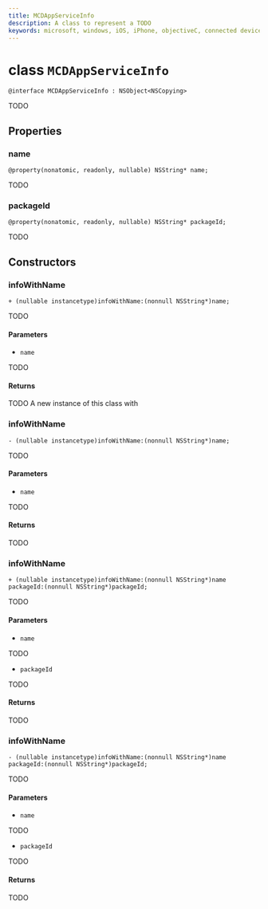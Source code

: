 ```yaml
---
title: MCDAppServiceInfo
description: A class to represent a TODO
keywords: microsoft, windows, iOS, iPhone, objectiveC, connected devices, Project Rome
---
```


# class `MCDAppServiceInfo` 

```
@interface MCDAppServiceInfo : NSObject<NSCopying>
```  

TODO

## Properties

### name
`@property(nonatomic, readonly, nullable) NSString* name;`

TODO

### packageId
`@property(nonatomic, readonly, nullable) NSString* packageId;`

TODO

## Constructors

### infoWithName
`+ (nullable instancetype)infoWithName:(nonnull NSString*)name;`

TODO

#### Parameters 
* `name` 

TODO

#### Returns
TODO A new instance of this class with 

### infoWithName
`- (nullable instancetype)infoWithName:(nonnull NSString*)name;`

TODO

#### Parameters 
* `name` 

TODO

#### Returns
TODO

### infoWithName
`+ (nullable instancetype)infoWithName:(nonnull NSString*)name packageId:(nonnull NSString*)packageId;`

TODO

#### Parameters 
* `name` 

TODO

* `packageId` 

TODO

#### Returns
TODO

### infoWithName
`- (nullable instancetype)infoWithName:(nonnull NSString*)name packageId:(nonnull NSString*)packageId;`

TODO

#### Parameters 
* `name` 

TODO

* `packageId` 

TODO

#### Returns
TODO
